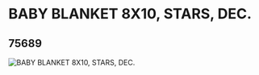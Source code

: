 # BABY BLANKET 8X10, STARS, DEC.
## 75689
![BABY BLANKET 8X10, STARS, DEC.](https://lc-www-live-s.legocdn.com/media/bricks/5/2/4660734.jpg)